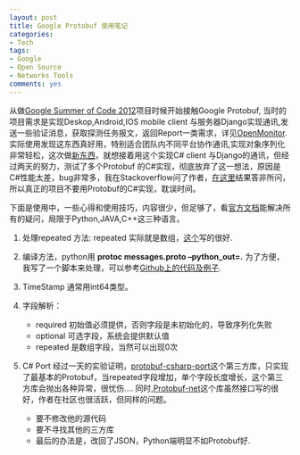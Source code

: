 ```yaml
---
layout: post
title: Google Protobuf 使用笔记
categories:
- Tech
tags:
- Google
- Open Source
- Networks Tools
comments: yes
---
```


从做[Google Summer of Code 2012](http://www.google-melange.com/gsoc/homepage/google/gsoc2012)项目时候开始接触Google Protobuf, 当时的项目需求是实现Deskop,Android,IOS mobile client 与服务器Django实现通讯,发送一些验证消息，获取探测任务报文，返回Report一类需求，详见[OpenMonitor](http://www.openmonitor.org/). 实际使用发现这东西真好用，特别适合团队内不同平台协作通讯,实现对象序列化非常轻松，这次做[新东西](https://github.com/chemistryTools)，就想接着用这个实现C# client 与Django的通讯，但经过两天的努力，测试了多个Protobuf 的C#实现，彻底放弃了这一想法，原因是C#性能太差，bug非常多，我在Stackoverflow问了作者，[在这里](http://stackoverflow.com/questions/13469452/overflowexception-and-endofstreamexception-in-protobuf-net)结果答非所问，所以真正的项目不要用Protobuf的C#实现，耽误时间。

下面是使用中，一些心得和使用技巧，内容很少，但足够了，看[官方文档](https://code.google.com/p/protobuf/)能解决所有的疑问，局限于Python,JAVA,C++这三种语言。

1. 处理repeated 方法: repeated 实际就是数组，[这个](http://honghao460886.iteye.com/blog/1537553)写的很好.

2. 编译方法，python用 **protoc messages.proto –python_out=.** 为了方便，我写了一个脚本来处理，可以参考[Github上的代码及例子](https://github.com/chemistryTools/ChemCommon).

3. TimeStamp 通常用int64类型。

4. 字段解析：
    - required 初始值必须提供，否则字段是未初始化的，导致序列化失败
    - optional 可选字段，系统会提供默认值
    - repeated 是数组字段，当然可以出现0次

5. C# Port
经过一天的实验证明，[protobuf-csharp-port](https://code.google.com/p/protobuf-csharp-port/)这个第三方库，只实现了最基本的Protobuf，当repeated字段增加，单个字段长度增长，这个第三方库会抛出各种异常，很忧伤…. 同时,[Protobuf-net](code.google.com/p/protobuf-net)这个库虽然接口写的很好，作者在社区也很活跃，但同样的问题。
    - 要不修改他的源代码
    - 要不寻找其他的三方库
    - 最后的办法是，改回了JSON，Python端明显不如Protobuf好.


